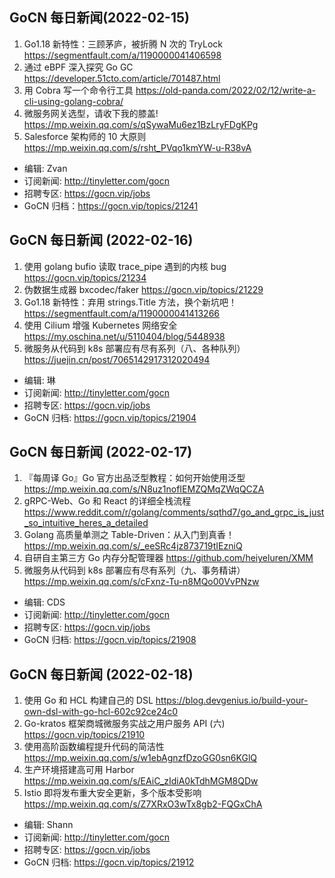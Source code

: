 ## GoCN 每日新闻(2022-02-15)

1. Go1.18 新特性：三顾茅庐，被折腾 N 次的 TryLock https://segmentfault.com/a/1190000041406598
2. 通过 eBPF 深入探究 Go GC https://developer.51cto.com/article/701487.html
3. 用 Cobra 写一个命令行工具 https://old-panda.com/2022/02/12/write-a-cli-using-golang-cobra/
4. 微服务网关选型，请收下我的膝盖! https://mp.weixin.qq.com/s/qSywaMu6ez1BzLryFDgKPg
5. Salesforce 架构师的 10 大原则 https://mp.weixin.qq.com/s/rsht_PVqo1kmYW-u-R38vA

- 编辑: Zvan
- 订阅新闻: http://tinyletter.com/gocn
- 招聘专区: https://gocn.vip/jobs
- GoCN 归档：https://gocn.vip/topics/21241

## GoCN 每日新闻 (2022-02-16)

1. 使用 golang bufio 读取 trace_pipe 遇到的内核 bug https://gocn.vip/topics/21234
2. 伪数据生成器 bxcodec/faker https://gocn.vip/topics/21229
3. Go1.18 新特性：弃用 strings.Title 方法，换个新坑吧！ https://segmentfault.com/a/1190000041413266
4. 使用 Cilium 增强 Kubernetes 网络安全 https://my.oschina.net/u/5110404/blog/5448938
5. 微服务从代码到 k8s 部署应有尽有系列（八、各种队列） https://juejin.cn/post/7065142917312020494

- 编辑: 琳
- 订阅新闻: http://tinyletter.com/gocn
- 招聘专区: https://gocn.vip/jobs
- GoCN 归档: https://gocn.vip/topics/21904

## GoCN 每日新闻 (2022-02-17)

1. 『每周译 Go』Go 官方出品泛型教程：如何开始使用泛型 https://mp.weixin.qq.com/s/N8uz1nofIEMZQMqZWqQCZA
2. gRPC-Web、Go 和 React 的详细全栈流程 https://www.reddit.com/r/golang/comments/sqthd7/go_and_grpc_is_just_so_intuitive_heres_a_detailed
3. Golang 高质量单测之 Table-Driven：从入门到真香！ https://mp.weixin.qq.com/s/_eeSRc4jz873719tIEzniQ
4. 自研自主第三方 Go 内存分配管理器 https://github.com/heiyeluren/XMM
5. 微服务从代码到 k8s 部署应有尽有系列（九、事务精讲） https://mp.weixin.qq.com/s/cFxnz-Tu-n8MQo00VvPNzw

- 编辑: CDS
- 订阅新闻: http://tinyletter.com/gocn
- 招聘专区: https://gocn.vip/jobs
- GoCN 归档: https://gocn.vip/topics/21908

## GoCN 每日新闻 (2022-02-18)

1. 使用 Go 和 HCL 构建自己的 DSL https://blog.devgenius.io/build-your-own-dsl-with-go-hcl-602c92ce24c0
2. Go-kratos 框架商城微服务实战之用户服务 API (六) https://gocn.vip/topics/21910
3. 使用高阶函数编程提升代码的简洁性 https://mp.weixin.qq.com/s/w1ebAgnzfDzoGG0sn6KGlQ
4. 生产环境搭建高可用 Harbor https://mp.weixin.qq.com/s/EAiC_zIdiA0kTdhMGM8QDw
5. Istio 即将发布重大安全更新，多个版本受影响 https://mp.weixin.qq.com/s/Z7XRxO3wTx8gb2-FQGxChA

- 编辑: Shann
- 订阅新闻: http://tinyletter.com/gocn
- 招聘专区: https://gocn.vip/jobs
- GoCN 归档: https://gocn.vip/topics/21912
